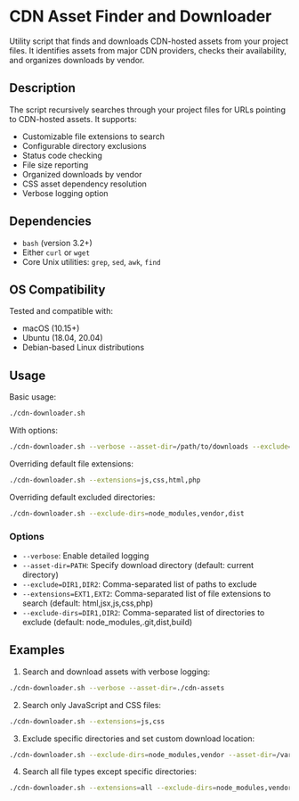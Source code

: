 # CDN Asset Finder and Downloader

Utility script that finds and downloads CDN-hosted assets from your project files. It identifies assets from major CDN providers, checks their availability, and organizes downloads by vendor.

## Description

The script recursively searches through your project files for URLs pointing to CDN-hosted assets. It supports:
- Customizable file extensions to search
- Configurable directory exclusions
- Status code checking
- File size reporting
- Organized downloads by vendor
- CSS asset dependency resolution
- Verbose logging option

## Dependencies

- `bash` (version 3.2+)
- Either `curl` or `wget`
- Core Unix utilities: `grep`, `sed`, `awk`, `find`

## OS Compatibility

Tested and compatible with:
- macOS (10.15+)
- Ubuntu (18.04, 20.04)
- Debian-based Linux distributions

## Usage

Basic usage:
```bash
./cdn-downloader.sh
```

With options:
```bash
./cdn-downloader.sh --verbose --asset-dir=/path/to/downloads --exclude=node_modules,dist
```

Overriding default file extensions:
```bash
./cdn-downloader.sh --extensions=js,css,html,php
```

Overriding default excluded directories:
```bash
./cdn-downloader.sh --exclude-dirs=node_modules,vendor,dist
```

### Options

- `--verbose`: Enable detailed logging
- `--asset-dir=PATH`: Specify download directory (default: current directory)
- `--exclude=DIR1,DIR2`: Comma-separated list of paths to exclude
- `--extensions=EXT1,EXT2`: Comma-separated list of file extensions to search (default: html,jsx,js,css,php)
- `--exclude-dirs=DIR1,DIR2`: Comma-separated list of directories to exclude (default: node_modules,.git,dist,build)

## Examples

1. Search and download assets with verbose logging:
```bash
./cdn-downloader.sh --verbose --asset-dir=./cdn-assets
```

2. Search only JavaScript and CSS files:
```bash
./cdn-downloader.sh --extensions=js,css
```

3. Exclude specific directories and set custom download location:
```bash
./cdn-downloader.sh --exclude-dirs=node_modules,vendor --asset-dir=/var/www/assets
```

4. Search all file types except specific directories:
```bash
./cdn-downloader.sh --extensions=all --exclude-dirs=node_modules,vendor,dist
```